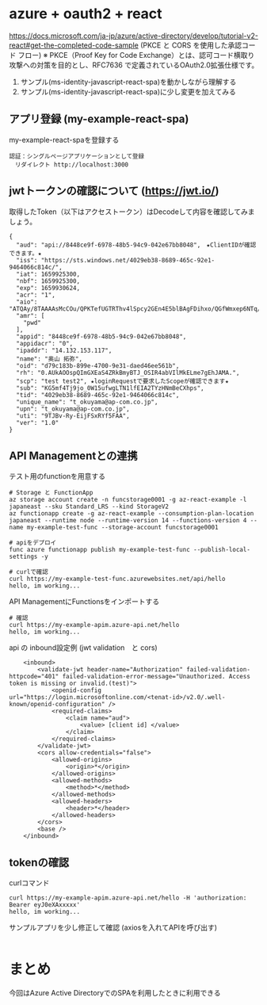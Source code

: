 # azure + oauth2 + react

https://docs.microsoft.com/ja-jp/azure/active-directory/develop/tutorial-v2-react#get-the-completed-code-sample
(PKCE と CORS を使用した承認コード フロー)
※ PKCE（Proof Key for Code Exchange）とは、認可コード横取り攻撃への対策を目的とし、RFC7636 で定義されているOAuth2.0拡張仕様です。

1. サンプル(ms-identity-javascript-react-spa)を動かしながら理解する
2. サンプル(ms-identity-javascript-react-spa)に少し変更を加えてみる

## アプリ登録 (my-example-react-spa)
my-example-react-spaを登録する
```
認証：シングルページアプリケーションとして登録
　リダイレクト http://localhost:3000
```

## jwtトークンの確認について (https://jwt.io/)

取得したToken（以下はアクセストークン）はDecodeして内容を確認してみましょう。
```
{
  "aud": "api://8448ce9f-6978-48b5-94c9-042e67bb8048",　★ClientIDが確認できます。★
  "iss": "https://sts.windows.net/4029eb38-8689-465c-92e1-9464066c814c/",
  "iat": 1659925300,
  "nbf": 1659925300,
  "exp": 1659930624,
  "acr": "1",
  "aio": "ATQAy/8TAAAAsMcCOu/QPKTefUGTRThv4lSpcy2GEn4E5blBAgFDihxo/QGfWmxep6NTq/ChLvNJ",
  "amr": [
    "pwd"
  ],
  "appid": "8448ce9f-6978-48b5-94c9-042e67bb8048",
  "appidacr": "0",
  "ipaddr": "14.132.153.117",
  "name": "奥山 拓弥",
  "oid": "d79c183b-899e-4700-9e31-daed46ee561b",
  "rh": "0.AUkAOOspQImGXEaS4ZRkBmyBTJ_OSIR4abVIlMkELme7gEhJAMA.",
  "scp": "test test2", ★loginRequestで要求したScopeが確認できます★
  "sub": "KG5mf4Tj9jo_0W15ufwgLTN1lfEIA2TYzHNmBeCXhps",
  "tid": "4029eb38-8689-465c-92e1-9464066c814c",
  "unique_name": "t_okuyama@ap-com.co.jp",
  "upn": "t_okuyama@ap-com.co.jp",
  "uti": "9TJBv-Ry-EijFSxRYf5FAA",
  "ver": "1.0"
}
```

## API Managementとの連携

テスト用のfunctionを用意する
```
# Storage と FunctionApp
az storage account create -n funcstorage0001 -g az-react-example -l japaneast --sku Standard_LRS --kind StorageV2
az functionapp create -g az-react-example --consumption-plan-location japaneast --runtime node --runtime-version 14 --functions-version 4 --name my-example-test-func --storage-account funcstorage0001 

# apiをデプロイ
func azure functionapp publish my-example-test-func --publish-local-settings -y

# curlで確認
curl https://my-example-test-func.azurewebsites.net/api/hello 
hello, im working...
```

API ManagementにFunctionsをインポートする
```
# 確認
curl https://my-example-apim.azure-api.net/hello
hello, im working...
```

api の inbound設定例 (jwt validation　と cors) 
```
    <inbound>
        <validate-jwt header-name="Authorization" failed-validation-httpcode="401" failed-validation-error-message="Unauthorized. Access token is missing or invalid.(test)">
            <openid-config url="https://login.microsoftonline.com/<tenat-id>/v2.0/.well-known/openid-configuration" />
            <required-claims>
                <claim name="aud">
                    <value> [client id] </value>
                </claim>
            </required-claims>
        </validate-jwt>
        <cors allow-credentials="false">
            <allowed-origins>
                <origin>*</origin>
            </allowed-origins>
            <allowed-methods>
                <method>*</method>
            </allowed-methods>
            <allowed-headers>
                <header>*</header>
            </allowed-headers>
        </cors>
        <base />
    </inbound>
```

## tokenの確認

curlコマンド
```
curl https://my-example-apim.azure-api.net/hello -H 'authorization: Bearer eyJ0eXAxxxxx'
hello, im working...
```

サンプルアプリを少し修正して確認 (axiosを入れてAPIを呼び出す)
```
```

# まとめ
今回はAzure Active DirectoryでのSPAを利用したときに利用できる